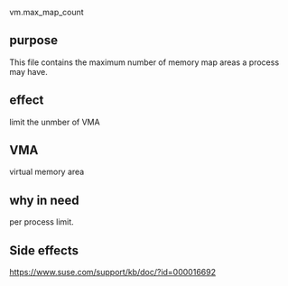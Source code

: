 vm.max_map_count

## purpose
This file contains the maximum number of memory map areas a process may have. 

## effect
limit the unmber of VMA 

## VMA
virtual memory area

## why in need
per process limit.

## Side effects
https://www.suse.com/support/kb/doc/?id=000016692
